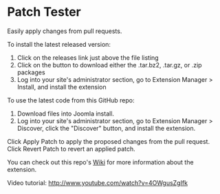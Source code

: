 Patch Tester
=============

Easily apply changes from pull requests.

To install the latest released version:
1. Click on the releases link just above the file listing
2. Click on the button to download either the .tar.bz2, .tar.gz, or .zip packages
3. Log into your site's administrator section, go to Extension Manager > Install, and install the extension

To use the latest code from this GitHub repo:
1. Download files into Joomla install.
2. Log into your site's administrator section, go to Extension Manager > Discover, click the "Discover" button, and install the extension.

Click Apply Patch to apply the proposed changes from the pull request.
Click Revert Patch to revert an applied patch.

You can check out this repo's [Wiki](https://github.com/joomla-extensions/patchtester/wiki) for more information about the extension.

Video tutorial:
http://www.youtube.com/watch?v=4OWgusZgIfk
